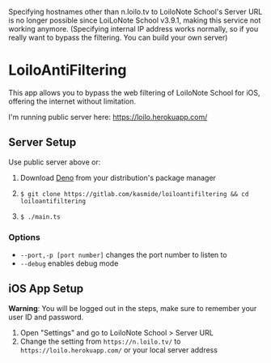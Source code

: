 Specifying hostnames other than n.loilo.tv to LoiloNote School's Server URL is no longer possible since LoiLoNote School v3.9.1, making this service not working anymore. (Specifying internal IP address works normally, so if you really want to bypass the filtering. You can build your own server)
# LoiloAntiFiltering
This app allows you to bypass the web filtering of LoiloNote School for iOS, offering the internet without limitation.

I'm running public server here: <https://loilo.herokuapp.com/>

## Server Setup
Use public server above or:
1. Download [Deno](https://deno.land/) from your distribution's package manager
1.     $ git clone https://gitlab.com/kasmide/loiloantifiltering && cd loiloantifiltering
1.     $ ./main.ts
### Options
- `--port,-p [port number]` changes the port number to listen to
- `--debug` enables debug mode
## iOS App Setup
**Warning**: You will be logged out in the steps, make sure to remember your user ID and password.
1. Open "Settings" and go to LoiloNote School > Server URL
1. Change the setting from `https://n.loilo.tv/` to `https://loilo.herokuapp.com/` or your local server address